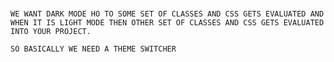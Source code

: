 # 
    WE WANT DARK MODE HO TO SOME SET OF CLASSES AND CSS GETS EVALUATED AND 
    WHEN IT IS LIGHT MODE THEN OTHER SET OF CLASSES AND CSS GETS EVALUATED INTO YOUR PROJECT.

    SO BASICALLY WE NEED A THEME SWITCHER